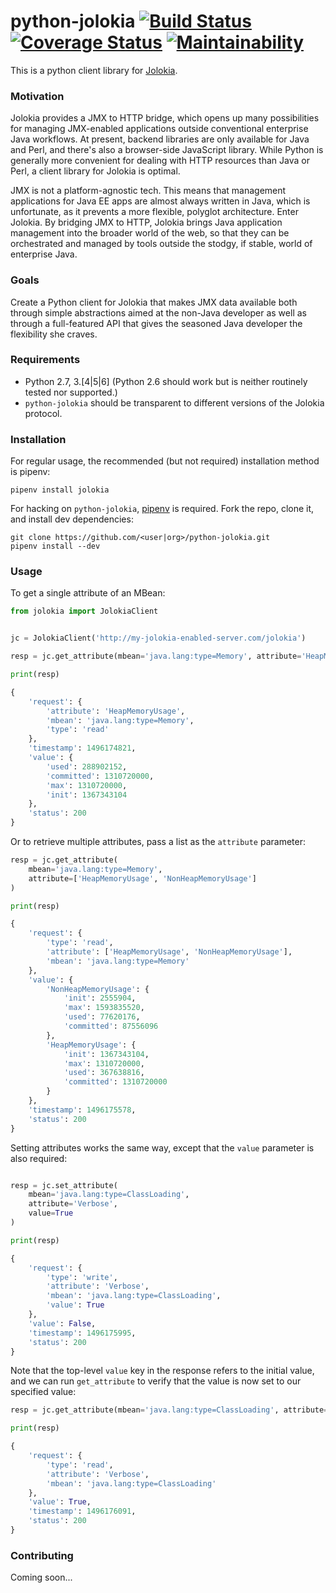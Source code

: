 # python-jolokia [![Build Status](https://travis-ci.org/wbrefvem/python-jolokia.svg?branch=master)](https://travis-ci.org/wbrefvem/python-jolokia)  [![Coverage Status](https://coveralls.io/repos/github/wbrefvem/python-jolokia/badge.svg?branch=master)](https://coveralls.io/github/wbrefvem/python-jolokia?branch=master) [![Maintainability](https://api.codeclimate.com/v1/badges/7922b69c7f2b37a88fe3/maintainability)](https://codeclimate.com/github/wbrefvem/python-jolokia/maintainability)
This is a python client library for [Jolokia](https://jolokia.org/).

### Motivation
Jolokia provides a JMX to HTTP bridge, which opens up many possibilities for managing JMX-enabled applications outside conventional enterprise Java workflows. At present, backend libraries are only available for Java and Perl, and there's also a browser-side JavaScript library. While Python is generally more convenient for dealing with HTTP resources than Java or Perl, a client library for Jolokia is optimal.

JMX is not a platform-agnostic tech. This means that management applications for Java EE apps are almost always written in Java, which is unfortunate, as it prevents a more flexible, polyglot architecture. Enter Jolokia. By bridging JMX to HTTP, Jolokia brings Java application management into the broader world of the web, so that they can be orchestrated and managed by tools outside the stodgy, if stable, world of enterprise Java.

### Goals
Create a Python client for Jolokia that makes JMX data available both through simple abstractions aimed at the non-Java developer as well as through a full-featured API that gives the seasoned Java developer the flexibility she craves.

### Requirements

* Python 2.7, 3.[4|5|6] (Python 2.6 should work but is neither routinely tested nor supported.)
* `python-jolokia` should be transparent to different versions of the Jolokia protocol.

### Installation
For regular usage, the recommended (but not required) installation method is pipenv:

```
pipenv install jolokia
```

For hacking on `python-jolokia`, [pipenv](https://docs.pipenv.org/) is required. Fork the repo, clone it, and install dev dependencies:

```
git clone https://github.com/<user|org>/python-jolokia.git
pipenv install --dev
```

### Usage

To get a single attribute of an MBean:

```python
from jolokia import JolokiaClient


jc = JolokiaClient('http://my-jolokia-enabled-server.com/jolokia')

resp = jc.get_attribute(mbean='java.lang:type=Memory', attribute='HeapMemoryUsage')

print(resp)

{
    'request': {
        'attribute': 'HeapMemoryUsage', 
        'mbean': 'java.lang:type=Memory', 
        'type': 'read'
    }, 
    'timestamp': 1496174821, 
    'value': {
        'used': 288902152, 
        'committed': 1310720000, 
        'max': 1310720000, 
        'init': 1367343104
    }, 
    'status': 200
}

```

Or to retrieve multiple attributes, pass a list as the ```attribute``` parameter:

```python
resp = jc.get_attribute(
    mbean='java.lang:type=Memory', 
    attribute=['HeapMemoryUsage', 'NonHeapMemoryUsage']
)

print(resp)

{
    'request': {
        'type': 'read', 
        'attribute': ['HeapMemoryUsage', 'NonHeapMemoryUsage'], 
        'mbean': 'java.lang:type=Memory'
    }, 
    'value': {
        'NonHeapMemoryUsage': {
            'init': 2555904, 
            'max': 1593835520, 
            'used': 77620176, 
            'committed': 87556096
        }, 
        'HeapMemoryUsage': {
            'init': 1367343104, 
            'max': 1310720000, 
            'used': 367638816, 
            'committed': 1310720000
        }
    }, 
    'timestamp': 1496175578, 
    'status': 200
}
```

Setting attributes works the same way, except that the ```value``` parameter is also required:

```python

resp = jc.set_attribute(
    mbean='java.lang:type=ClassLoading',
    attribute='Verbose',
    value=True
)

print(resp)

{
    'request': {
        'type': 'write', 
        'attribute': 'Verbose', 
        'mbean': 'java.lang:type=ClassLoading', 
        'value': True
    }, 
    'value': False, 
    'timestamp': 1496175995, 
    'status': 200
}

```

Note that the top-level ```value``` key in the response refers to the initial value, and we can run ```get_attribute``` to verify that the value is now set to our specified value:

```python
resp = jc.get_attribute(mbean='java.lang:type=ClassLoading', attribute='Verbose')

print(resp)

{
    'request': {
        'type': 'read', 
        'attribute': 'Verbose', 
        'mbean': 'java.lang:type=ClassLoading'
    }, 
    'value': True, 
    'timestamp': 1496176091, 
    'status': 200
}
``` 

### Contributing
Coming soon...